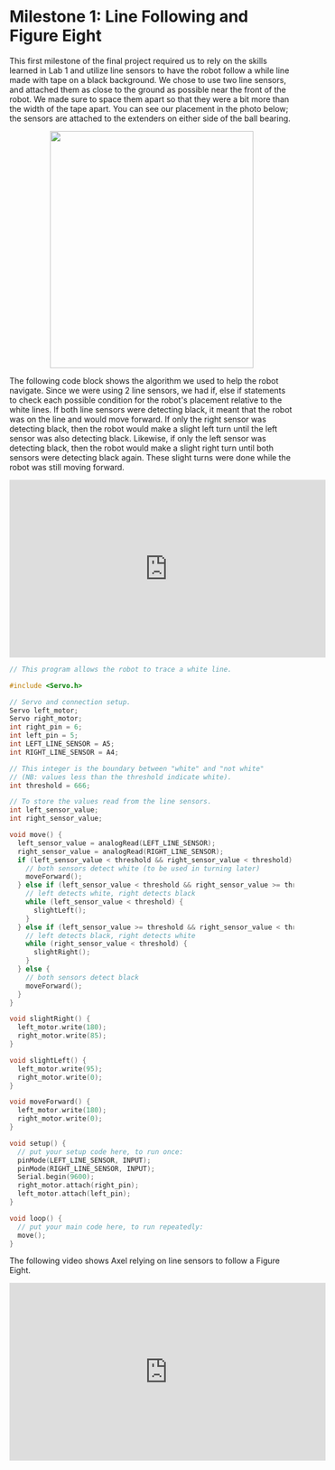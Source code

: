 # Milestone 1: Line Following and Figure Eight

This first milestone of the final project required us to rely on the skills
learned in Lab 1 and utilize line sensors to have the robot follow a while line
made with tape on a black background. We chose to use two line sensors, and attached
them as close to the ground as possible near the front of the robot. We made sure
to space them apart so that they were a bit more than the width of the tape apart. You can
see our placement in the photo below; the sensors are attached to the extenders on either side
of the ball bearing.

<p align="center">
  <img src="https://pages.github.coecis.cornell.edu/jg925/ece3400-2019-team10/milestones/teamphoto.jpg" height="420" width="360">
</p>

The following code block shows the algorithm we used to help the robot navigate. 
Since we were using 2 line sensors, we had if, else if statements to check each 
possible condition for the robot's placement relative to the white lines. If both
line sensors were detecting black, it meant that the robot was on the line and would
move forward. If only the right sensor was detecting black, then the robot would 
make a slight left turn until the left sensor was also detecting black. Likewise, 
if only the left sensor was detecting black, then the robot would make a slight
right turn until both sensors were detecting black again. These slight turns were
done while the robot was still moving forward.  

<p align="center">
<iframe width="560" height="315" src="https://www.youtube.com/embed/-ANTz5VJQi0" frameborder="0" allow="accelerometer; autoplay; encrypted-media; gyroscope; picture-in-picture" allowfullscreen></iframe>
</p>

```c
// This program allows the robot to trace a white line.

#include <Servo.h>

// Servo and connection setup.
Servo left_motor;
Servo right_motor;
int right_pin = 6;
int left_pin = 5;
int LEFT_LINE_SENSOR = A5;
int RIGHT_LINE_SENSOR = A4;

// This integer is the boundary between "white" and "not white"
// (NB: values less than the threshold indicate white).
int threshold = 666;

// To store the values read from the line sensors.
int left_sensor_value;
int right_sensor_value;

void move() {
  left_sensor_value = analogRead(LEFT_LINE_SENSOR);
  right_sensor_value = analogRead(RIGHT_LINE_SENSOR);
  if (left_sensor_value < threshold && right_sensor_value < threshold) {
    // both sensors detect white (to be used in turning later)
    moveForward();
  } else if (left_sensor_value < threshold && right_sensor_value >= threshold) {
    // left detects white, right detects black
    while (left_sensor_value < threshold) {
      slightLeft();
    }    
  } else if (left_sensor_value >= threshold && right_sensor_value < threshold) {
    // left detects black, right detects white
    while (right_sensor_value < threshold) {
      slightRight();
    }
  } else {
    // both sensors detect black
    moveForward();
  }
}

void slightRight() {
  left_motor.write(180);
  right_motor.write(85);
}

void slightLeft() {
  left_motor.write(95);
  right_motor.write(0);
}

void moveForward() {
  left_motor.write(180);
  right_motor.write(0);
}

void setup() {
  // put your setup code here, to run once:
  pinMode(LEFT_LINE_SENSOR, INPUT);
  pinMode(RIGHT_LINE_SENSOR, INPUT);
  Serial.begin(9600);
  right_motor.attach(right_pin);
  left_motor.attach(left_pin);
}

void loop() {
  // put your main code here, to run repeatedly:
  move();
}
```

The following video shows Axel relying on line sensors to follow a Figure Eight.

<p align="center">
<iframe width="560" height="315" src="https://www.youtube.com/embed/FR61TYuzD8M" frameborder="0" allow="accelerometer; autoplay; encrypted-media; gyroscope; picture-in-picture" allowfullscreen></iframe>
</p>
